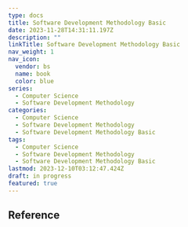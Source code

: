 ```yaml
---
type: docs
title: Software Development Methodology Basic
date: 2023-11-28T14:31:11.197Z
description: ""
linkTitle: Software Development Methodology Basic
nav_weight: 1
nav_icon:
  vendor: bs
  name: book
  color: blue
series:
  - Computer Science
  - Software Development Methodology
categories:
  - Computer Science
  - Software Development Methodology
  - Software Development Methodology Basic
tags:
  - Computer Science
  - Software Development Methodology
  - Software Development Methodology Basic
lastmod: 2023-12-10T03:12:47.424Z
draft: in progress
featured: true
---
```


## Reference
